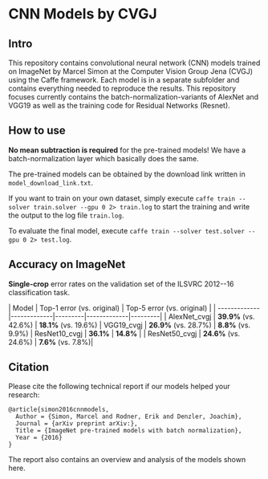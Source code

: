 # CNN Models by CVGJ 

## Intro
This repository contains convolutional neural network (CNN) models trained on ImageNet by Marcel Simon at the Computer Vision Group Jena (CVGJ) using the Caffe framework. Each model is in a separate subfolder and contains everything needed to reproduce the results. This repository focuses currently contains the batch-normalization-variants of AlexNet and VGG19 as well as the training code for Residual Networks (Resnet). 

## How to use
**No mean subtraction is required** for the pre-trained models! We have a batch-normalization layer which basically does the same. 

The pre-trained models can be obtained by the download link written in `model_download_link.txt`. 

If you want to train on your own dataset, simply execute `caffe train --solver train.solver --gpu 0 2> train.log` to start the training and write the output to the log file `train.log`.

To evaluate the final model, execute `caffe train --solver test.solver --gpu 0 2> test.log`.


## Accuracy on ImageNet
**Single-crop** error rates on the validation set of the ILSVRC 2012--16 classification task.

| Model             | Top-1 error  (vs. original) |  Top-5 error  (vs. original) |
| ------------- |-------------|---------|-------------|---------|
| AlexNet_cvgj     | **39.9%** (vs. 42.6%)      | **18.1%**  (vs. 19.6%)
| VGG19_cvgj       | **26.9%** (vs. 28.7%)      | **8.8%**  (vs. 9.9%)
| ResNet10_cvgj    | **36.1%**    | **14.8%**  |
| ResNet50_cvgj    | **24.6%** (vs. 24.6%)   | **7.6%** (vs. 7.8%)|


## Citation
Please cite the following technical report if our models helped your research:

```
@article{simon2016cnnmodels,
  Author = {Simon, Marcel and Rodner, Erik and Denzler, Joachim},
  Journal = {arXiv preprint arXiv:},
  Title = {ImageNet pre-trained models with batch normalization},
  Year = {2016}
}
```

The report also contains an overview and analysis of the models shown here.
